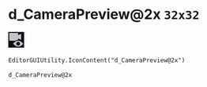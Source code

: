 # d_CameraPreview@2x `32x32`
<img src="/img/d_CameraPreview@2x.png" width=32 height=32>

``` CSharp
EditorGUIUtility.IconContent("d_CameraPreview@2x")
```
```
d_CameraPreview@2x
```
